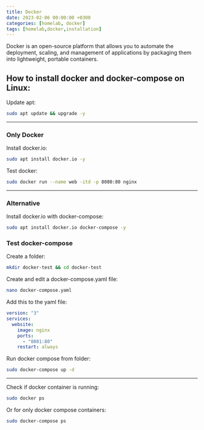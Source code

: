 ```yaml
---
title: Docker
date: 2023-02-06 00:00:00 +0300
categories: [homelab, docker]
tags: [homelab,docker,installation]
---
```


Docker is an open-source platform that allows you to automate the deployment, scaling, and management of applications by packaging them into lightweight, portable containers.

## How to install docker and docker-compose on Linux:

Update apt:
```bash
sudo apt update && upgrade -y
```

____________________________________________

### Only Docker

Install docker.io: 
```bash
sudo apt install docker.io -y
```

Test docker:
```bash 
sudo docker run --name web -itd -p 8080:80 nginx
```

____________________________________________

### Alternative

Install docker.io with docker-compose:
```bash
sudo apt install docker.io docker-compose -y
```

### Test docker-compose

Create a folder:
```bash
mkdir docker-test && cd docker-test
```

Create and edit a docker-compose.yaml file:
```bash
nano docker-compose.yaml
```

Add this to the yaml file:
```yaml
version: "3"
services:
  website:
    image: nginx
    ports:
      - "8081:80"
    restart: always
```

Run docker compose from folder:
```bash
sudo docker-compose up -d
```

____________________________________________

Check if docker container is running:
```bash
sudo docker ps
```

Or for only docker compose containers:
```bash
sudo docker-compose ps
```

